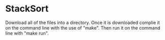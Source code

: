 # StackSort
Download all of the files into a directory. Once it is downloaded complie it on the command line with the use of "make". Then run it on the command line with "make run".
